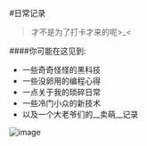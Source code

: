 #日常记录
>才不是为了打卡才来的呢>_<



####你可能在这见到:

* 一些奇奇怪怪的黑科技
* 一些没卵用的编程心得
* 一点关于我的琐碎日常
* 一些冷门小众的新技术
* 以及一个大老爷们的__卖萌__记录


![image](https://github.com/TOKdawn/Daily_record/maimeng.jpeg)
